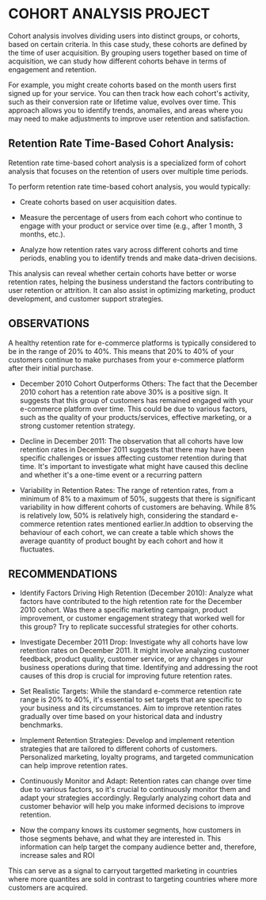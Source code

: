 # COHORT ANALYSIS PROJECT

Cohort analysis involves dividing users into distinct groups, or cohorts, based on certain criteria. In this case study, these cohorts are defined by the time of user acquisition. By grouping users together based on time of acquisition, we can study how different cohorts behave in terms of engagement and retention.

For example, you might create cohorts based on the month users first signed up for your service. You can then track how each cohort's activity, such as their conversion rate or lifetime value, evolves over time. This approach allows you to identify trends, anomalies, and areas where you may need to make adjustments to improve user retention and satisfaction.

## Retention Rate Time-Based Cohort Analysis:

Retention rate time-based cohort analysis is a specialized form of cohort analysis that focuses on the retention of users over multiple time periods.

To perform retention rate time-based cohort analysis, you would typically:

- Create cohorts based on user acquisition dates.

- Measure the percentage of users from each cohort who continue to engage with your product or service over time (e.g., after 1 month, 3 months, etc.).

- Analyze how retention rates vary across different cohorts and time periods, enabling you to identify trends and make data-driven decisions.

This analysis can reveal whether certain cohorts have better or worse retention rates, helping the business understand the factors contributing to user retention or attrition. It can also assist in optimizing marketing, product development, and customer support strategies.

## OBSERVATIONS

A healthy retention rate for e-commerce platforms is typically considered to be in the range of 20% to 40%. This means that 20% to 40% of your customers continue to make purchases from your e-commerce platform after their initial purchase.

- December 2010 Cohort Outperforms Others: The fact that the December 2010 cohort has a retention rate above 30% is a positive sign. It suggests that this group of customers has remained engaged with your e-commerce platform over time. This could be due to various factors, such as the quality of your products/services, effective marketing, or a strong customer retention strategy.

- Decline in December 2011: The observation that all cohorts have low retention rates in December 2011 suggests that there may have been specific challenges or issues affecting customer retention during that time. It's important to investigate what might have caused this decline and whether it's a one-time event or a recurring pattern

- Variability in Retention Rates: The range of retention rates, from a minimum of 8% to a maximum of 50%, suggests that there is significant variability in how different cohorts of customers are behaving. While 8% is relatively low, 50% is relatively high, considering the standard e-commerce retention rates mentioned earlier.In addtion to observing the behaviour of each cohort, we can create a table which shows the average quantity of product bought by each cohort and how it fluctuates.

## RECOMMENDATIONS

- Identify Factors Driving High Retention (December 2010): Analyze what factors have contributed to the high retention rate for the December 2010 cohort. Was there a specific marketing campaign, product improvement, or customer engagement strategy that worked well for this group? Try to replicate successful strategies for other cohorts.

- Investigate December 2011 Drop: Investigate why all cohorts have low retention rates on December 2011. It might involve analyzing customer feedback, product quality, customer service, or any changes in your business operations during that time. Identifying and addressing the root causes of this drop is crucial for improving future retention rates.

- Set Realistic Targets: While the standard e-commerce retention rate range is 20% to 40%, it's essential to set targets that are specific to your business and its circumstances. Aim to improve retention rates gradually over time based on your historical data and industry benchmarks.

- Implement Retention Strategies: Develop and implement retention strategies that are tailored to different cohorts of customers. Personalized marketing, loyalty programs, and targeted communication can help improve retention rates.

- Continuously Monitor and Adapt: Retention rates can change over time due to various factors, so it's crucial to continuously monitor them and adapt your strategies accordingly. Regularly analyzing cohort data and customer behavior will help you make informed decisions to improve retention.

- Now the company knows its customer segments, how customers in those segments behave, and what they are interested in. This information can help target the company audience better and, therefore, increase sales and ROI

This can serve as a signal to carryout targetted marketing in countries where more quantites are sold in contrast to targeting countries where more customers are acquired.
